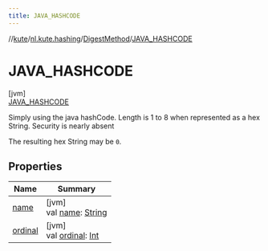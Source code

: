 ```yaml
---
title: JAVA_HASHCODE
---
```

//[kute](../../../../index.html)/[nl.kute.hashing](../../index.html)/[DigestMethod](../index.html)/[JAVA_HASHCODE](index.html)



# JAVA_HASHCODE



[jvm]\
[JAVA_HASHCODE](index.html)



Simply using the java hashCode. Length is 1 to 8 when represented as a hex String. Security is nearly absent



The resulting hex String may be `0`.



## Properties


| Name | Summary |
|---|---|
| [name](../-m-d5/index.html#-372974862%2FProperties%2F863300109) | [jvm]<br>val [name](../-m-d5/index.html#-372974862%2FProperties%2F863300109): [String](https://kotlinlang.org/api/latest/jvm/stdlib/kotlin/-string/index.html) |
| [ordinal](../-m-d5/index.html#-739389684%2FProperties%2F863300109) | [jvm]<br>val [ordinal](../-m-d5/index.html#-739389684%2FProperties%2F863300109): [Int](https://kotlinlang.org/api/latest/jvm/stdlib/kotlin/-int/index.html) |

